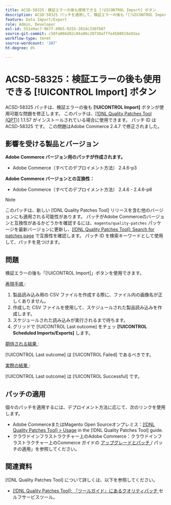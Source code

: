 ```yaml
---
title: ACSD-58325：検証エラーの後も使用できる [!UICONTROL Import] ボタン
description: ACSD-58325 パッチを適用して、検証エラーの後も「[!UICONTROL Import]」ボタンが使用可能なAdobe Commerceの問題を修正してください。
feature: Data Import/Export
role: Admin, Developer
exl-id: 551a9ac7-9b7f-49b5-9255-2014c330fb07
source-git-commit: c50fa066d02c04a08c28730afffe4508019a93aa
workflow-type: tm+mt
source-wordcount: '287'
ht-degree: 0%

---
```


# ACSD-58325：検証エラーの後も使用できる [!UICONTROL Import] ボタン

ACSD-58325 パッチは、検証エラーの後も **[!UICONTROL Import]** ボタンが使用可能な問題を修正します。 このパッチは、[[!DNL Quality Patches Tool (QPT)]](/help/tools/quality-patches-tool/quality-patches-tool-to-self-serve-quality-patches.md) 1.1.57 がインストールされている場合に使用できます。 パッチ ID は ACSD-58325 です。 この問題はAdobe Commerce 2.4.7 で修正されました。

## 影響を受ける製品とバージョン

**Adobe Commerce バージョン用のパッチが作成されます。**
* Adobe Commerce（すべてのデプロイメント方法） 2.4.6-p3

**Adobe Commerce バージョンとの互換性：**
* Adobe Commerce（すべてのデプロイメント方法） 2.4.6 - 2.4.6-p8

>[!NOTE]
>
>このパッチは、新しい [!DNL Quality Patches Tool] リリースを含む他のバージョンにも適用される可能性があります。 パッチがAdobe Commerceのバージョンと互換性があるかどうかを確認するには、`magento/quality-patches` パッケージを最新バージョンに更新し、[[!DNL Quality Patches Tool]: Search for patches page](https://experienceleague.adobe.com/tools/commerce-quality-patches/index.html) で互換性を確認します。 パッチ ID を検索キーワードとして使用して、パッチを見つけます。

## 問題

検証エラーの後も「[!UICONTROL Import]」ボタンを使用できます。

<u> 再現手順 </u>:

1. 製品読み込み用の CSV ファイルを作成する際に、ファイル内の画像名が正しくありません。
1. 作成した CSV ファイルを使用して、スケジュールされた製品読み込みを作成します。
1. スケジュールされた読み込みが実行されるまで待ちます。
1. グリッドで [!UICONTROL Last outcome] をチェッ **[!UICONTROL Scheduled Imports/Exports]** します。

<u> 期待される結果 </u>:

[!UICONTROL Last outcome] は [!UICONTROL Failed] であるべきです。

<u> 実際の結果 </u>:

[!UICONTROL Last outcome] は [!UICONTROL Successful] です。

## パッチの適用

個々のパッチを適用するには、デプロイメント方法に応じて、次のリンクを使用します。

* Adobe CommerceまたはMagento Open Sourceオンプレミス：[[!DNL Quality Patches Tool] > Usage](/help/tools/quality-patches-tool/usage.md) in the [!DNL Quality Patches Tool] guide.
* クラウドインフラストラクチャー上のAdobe Commerce：クラウドインフラストラクチャー上のCommerce ガイドの [ アップグレードとパッチ ](https://experienceleague.adobe.com/docs/commerce-cloud-service/user-guide/develop/upgrade/apply-patches.html)/ パッチの適用」を参照してください。


## 関連資料

[!DNL Quality Patches Tool] について詳しくは、以下を参照してください。

* [[!DNL Quality Patches Tool]: 『ツールガイド』にあるクオリティパッチ ](/help/tools/quality-patches-tool/quality-patches-tool-to-self-serve-quality-patches.md) セルフサービスツール。
